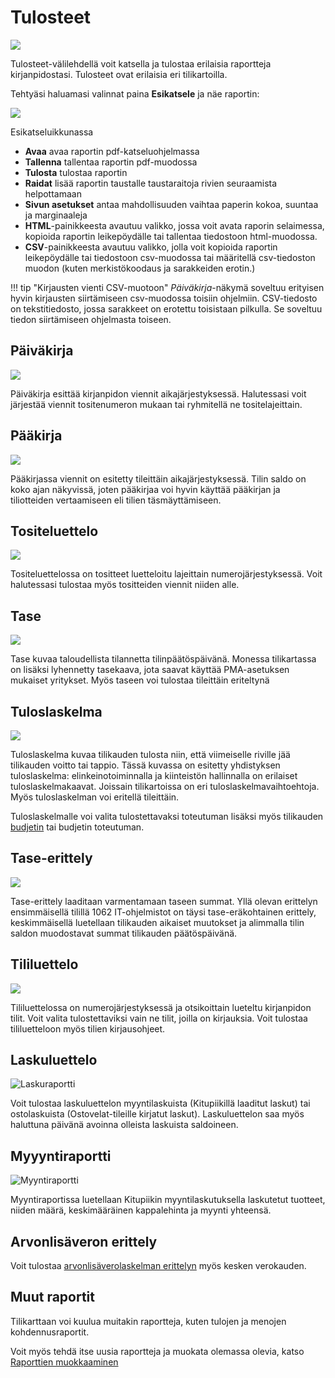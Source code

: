 # Tulosteet

![](tulosteet.png)

Tulosteet-välilehdellä voit katsella ja tulostaa erilaisia raportteja kirjanpidostasi. Tulosteet ovat erilaisia eri tilikartoilla.

Tehtyäsi haluamasi valinnat paina **Esikatsele** ja näe raportin:

![](esikatselu.png)

Esikatseluikkunassa

* **Avaa** avaa raportin pdf-katseluohjelmassa
* **Tallenna** tallentaa raportin pdf-muodossa
* **Tulosta** tulostaa raportin
* **Raidat** lisää raportin taustalle taustaraitoja rivien seuraamista helpottamaan
* **Sivun asetukset** antaa mahdollisuuden vaihtaa paperin kokoa, suuntaa ja marginaaleja
* **HTML**-painikkeesta avautuu valikko, jossa voit avata raporin selaimessa, kopioida raportin leikepöydälle tai tallentaa tiedostoon html-muodossa.
* **CSV**-painikkeesta avautuu valikko, jolla voit kopioida raportin leikepöydälle tai tiedostoon csv-muodossa tai määritellä csv-tiedoston muodon (kuten merkistökoodaus ja sarakkeiden erotin.)

!!! tip "Kirjausten vienti CSV-muotoon"
    *Päiväkirja*-näkymä soveltuu erityisen hyvin kirjausten siirtämiseen csv-muodossa toisiin ohjelmiin.
    CSV-tiedosto on tekstitiedosto, jossa sarakkeet on erotettu toisistaan pilkulla. Se soveltuu tiedon siirtämiseen ohjelmasta toiseen.

## Päiväkirja

![](paivakirja.png)

Päiväkirja esittää kirjanpidon viennit aikajärjestyksessä. Halutessasi voit järjestää viennit tositenumeron mukaan tai ryhmitellä ne tositelajeittain.

## Pääkirja

![](paakirja.png)

Pääkirjassa viennit on esitetty tileittäin aikajärjestyksessä. Tilin saldo on koko ajan näkyvissä, joten pääkirjaa voi hyvin käyttää pääkirjan ja tiliotteiden vertaamiseen eli tilien täsmäyttämiseen.

## Tositeluettelo

![](tositeluettelo.png)

Tositeluettelossa on tositteet luetteloitu lajeittain numerojärjestyksessä. Voit halutessasi tulostaa myös tositteiden viennit niiden alle.

## Tase

![](tase.png)

Tase kuvaa taloudellista tilannetta tilinpäätöspäivänä. Monessa tilikartassa on lisäksi lyhennetty tasekaava, jota saavat käyttää PMA-asetuksen mukaiset yritykset. Myös taseen voi tulostaa tileittäin eriteltynä

## Tuloslaskelma

![](tuloslaskelma.png)

Tuloslaskelma kuvaa tilikauden tulosta niin, että viimeiselle riville jää tilikauden voitto tai tappio. Tässä kuvassa on esitetty yhdistyksen tuloslaskelma: elinkeinotoiminnalla ja kiinteistön hallinnalla on erilaiset tuloslaskelmakaavat.
Joissain tilikartoissa on eri tuloslaskelmavaihtoehtoja. Myös tuloslaskelman voi eritellä tileittäin.

Tuloslaskelmalle voi valita tulostettavaksi toteutuman lisäksi myös tilikauden [budjetin](/tilikaudet/budjetti/#budjetin-seuranta) tai budjetin toteutuman.

## Tase-erittely

![](taseerittely.png)

Tase-erittely laaditaan varmentamaan taseen summat. Yllä olevan erittelyn ensimmäisellä tilillä 1062 IT-ohjelmistot on täysi tase-eräkohtainen erittely, keskimmäisellä luetellaan tilikauden aikaiset muutokset ja alimmalla tilin saldon muodostavat summat tilikauden päätöspäivänä.

## Tililuettelo

![](tililuettelo.png)

Tililuettelossa on numerojärjestyksessä ja otsikoittain lueteltu kirjanpidon tilit. Voit valita tulostettaviksi vain ne tilit, joilla on kirjauksia. Voit tulostaa tililuetteloon myös tilien kirjausohjeet.

## Laskuluettelo

![Laskuraportti](laskut.png)

Voit tulostaa laskuluettelon myyntilaskuista (Kitupiikillä laaditut laskut) tai ostolaskuista (Ostovelat-tileille kirjatut laskut). Laskuluettelon saa myös haluttuna päivänä avoinna olleista laskuista saldoineen.

## Myyyntiraportti

![Myyntiraportti](myyntiraportti.png)

Myyntiraportissa luetellaan Kitupiikin myyntilaskutuksella laskutetut tuotteet, niiden määrä, keskimääräinen kappalehinta ja myynti yhteensä.

## Arvonlisäveron erittely

Voit tulostaa [arvonlisäverolaskelman erittelyn](/alv/#arvonlisaverolaskelma) myös kesken verokauden.

## Muut raportit

Tilikarttaan voi kuulua muitakin raportteja, kuten tulojen ja menojen kohdennusraportit.

Voit myös tehdä itse uusia raportteja ja muokata olemassa olevia, katso [Raporttien muokkaaminen](/maaritykset/raportit)
